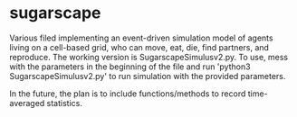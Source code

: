 # sugarscape
Various filed implementing an event-driven simulation model of agents living on a cell-based grid, who can move, eat, die, find partners, and reproduce.
The working version is SugarscapeSimulusv2.py.
To use, mess with the parameters in the beginning of the file and run 'python3 SugarscapeSimulusv2.py' to run simulation with the provided parameters.

In the future, the plan is to include functions/methods to record time-averaged statistics.

